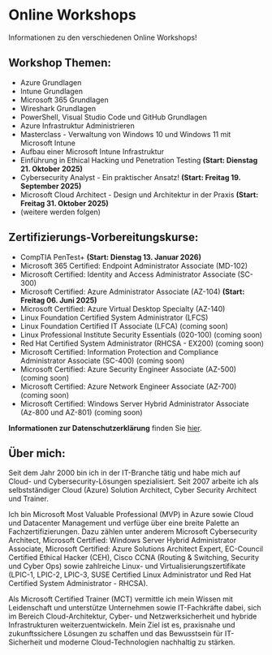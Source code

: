 # Online Workshops
Informationen zu den verschiedenen Online Workshops!

## Workshop Themen:
- Azure Grundlagen
- Intune Grundlagen
- Microsoft 365 Grundlagen
- Wireshark Grundlagen
- PowerShell, Visual Studio Code und GitHub Grundlagen
- Azure Infrastruktur Administrieren
- Masterclass - Verwaltung von Windows 10 und Windows 11 mit Microsoft Intune
- Aufbau einer Microsoft Intune Infrastruktur
- Einführung in Ethical Hacking und Penetration Testing **(Start: Dienstag 21. Oktober 2025)**
- Cybersecurity Analyst - Ein praktischer Ansatz! **(Start: Freitag 19. September 2025)**
- Microsoft Cloud Architect - Design und Architektur in der Praxis **(Start: Freitag 31. Oktober 2025)**
- (weitere werden folgen)

## Zertifizierungs-Vorbereitungskurse:  
- CompTIA PenTest+ **(Start: Dienstag 13. Januar 2026)**  
- Microsoft 365 Certified: Endpoint Administrator Associate (MD-102)  
- Microsoft Certified: Identity and Access Administrator Associate (SC-300)
- Microsoft Certified: Azure Administrator Associate (AZ-104) **(Start: Freitag 06. Juni 2025)**
- Microsoft Certified: Azure Virtual Desktop Specialty (AZ-140)
- Linux Foundation Certified System Administrator (LFCS)
- Linux Foundation Certified IT Associate (LFCA) (coming soon)
- Linux Professional Institute Security Essentials (020-100) (coming soon)
- Red Hat Certified System Administrator (RHCSA - EX200) (coming soon)
- Microsoft Certified: Information Protection and Compliance Administrator Associate (SC-400) (coming soon)
- Microsoft Certified: Azure Security Engineer Associate (AZ-500) (coming soon)
- Microsoft Certified: Azure Network Engineer Associate (AZ-700) (coming soon)
- Microsoft Certified: Windows Server Hybrid Administrator Associate (Az-800 und AZ-801) (coming soon)


**Informationen zur Datenschutzerklärung** finden Sie [hier](http://www.winsolution.ch).

## Über mich:  

Seit dem Jahr 2000 bin ich in der IT-Branche tätig und habe mich auf Cloud- und Cybersecurity-Lösungen spezialisiert. Seit 2007 arbeite ich als selbstständiger Cloud (Azure) Solution Architect, Cyber Security Architect und Trainer.

Ich bin Microsoft Most Valuable Professional (MVP) in Azure sowie Cloud und Datacenter Management und verfüge über eine breite Palette an Fachzertifizierungen. Dazu zählen unter anderem Microsoft Cybersecurity Architect, Microsoft Certified: Windows Server Hybrid Administrator Associate, Microsoft Certified: Azure Solutions Architect Expert, EC-Council Certified Ethical Hacker (CEH), Cisco CCNA (Routing & Switching, Security und Cyber Ops) sowie zahlreiche Linux- und Virtualisierungszertifikate (LPIC-1, LPIC-2, LPIC-3, SUSE Certified Linux Administrator und Red Hat Certified System Administrator - RHCSA).

Als Microsoft Certified Trainer (MCT) vermittle ich mein Wissen mit Leidenschaft und unterstütze Unternehmen sowie IT-Fachkräfte dabei, sich im Bereich Cloud-Architektur, Cyber- und Netzwerksicherheit und hybride Infrastrukturen weiterzuentwickeln. Mein Ziel ist es, praxisnahe und zukunftssichere Lösungen zu schaffen und das Bewusstsein für IT-Sicherheit und moderne Cloud-Technologien nachhaltig zu stärken.
